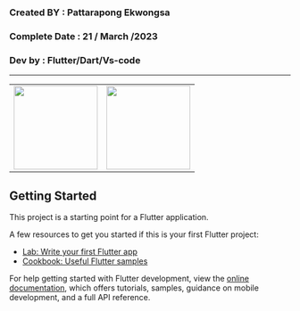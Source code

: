 ### Created BY : Pattarapong Ekwongsa

### Complete Date : 21 / March /2023

### Dev by : Flutter/Dart/Vs-code

***



<table>
    <tr>
      <td>
<img src="https://user-images.githubusercontent.com/127838702/228148448-7becee58-595b-4df7-9c39-b9aa1415f352.png" width="150">
      </td>
      <td>
      <img src="https://user-images.githubusercontent.com/127838702/228148465-1c89da20-6625-4c17-9540-f3aaf2e6681b.png" width="150"
     </tr>
   </table>



## Getting Started

This project is a starting point for a Flutter application.

A few resources to get you started if this is your first Flutter project:

- [Lab: Write your first Flutter app](https://docs.flutter.dev/get-started/codelab)
- [Cookbook: Useful Flutter samples](https://docs.flutter.dev/cookbook)

For help getting started with Flutter development, view the
[online documentation](https://docs.flutter.dev/), which offers tutorials,
samples, guidance on mobile development, and a full API reference.
